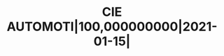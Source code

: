 ---
layout: asset
title: CIE AUTOMOTI|100,000000000|2021-01-15|                      
isin: XS2247592079
---